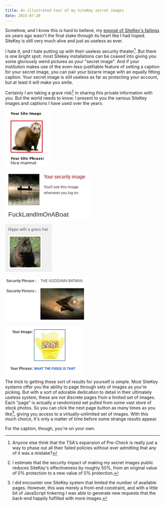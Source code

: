 ```yaml
---
title: An illustrated tour of my SiteKey secret images
date: 2015-07-20
---
```


Somehow, and I know this is hard to believe, my [exposé of SiteKey's failings]() six years ago wasn't the final stake through its heart like I had hoped.
SiteKey is still very much alive and just as useless as ever.

I hate it, and I hate putting up with their useless security theater[^1].
But there is one bright spot: most Sitekey installations can be coaxed into giving you some gloriously weird pictures as your "secret image".
And if your institution makes use of the even-less-justifiable feature of setting a caption for your secret image, you can pair your bizarre image with an equally fitting caption.
Your secret image is still useless as far as protecting your account, but at least it will make you smile.

Certainly I am taking a grave risk[^2] in sharing this private information with you.
But the world needs to know.
I present to you the various SiteKey images and captions I have used over the years:

![Jokes](/images/an-illustrated-tour-of-my-sitekey-secret-images/sitekey1.png)

![Pop culture references](/images/an-illustrated-tour-of-my-sitekey-secret-images/sitekey2.png)

![Sometimes it's nice to just be literal.](/images/an-illustrated-tour-of-my-sitekey-secret-images/sitekey3.png)

![How could you not pick this?](/images/an-illustrated-tour-of-my-sitekey-secret-images/sitekey4.png)

![I never found an answer to my question.[^3]](/images/an-illustrated-tour-of-my-sitekey-secret-images/sitekey5.png)

The trick to getting these sort of results for yourself is simple.
Most SiteKey systems offer you the ability to page through sets of images as you're picking.
But with a sort of adorable dedication to detail in their ultimately useless system, these are not discrete pages from a limited set of images.
Each "page" is actually a randomized set pulled from some vast store of stock photos.
So you can click the next page button as many times as you like[^4], giving you access to a virtually-unlimited set of images.
With this much choice, it's only a matter of time before some strange results appear.

For the caption, though, you're on your own.

[^1]: Anyone else think that the TSA's expansion of Pre-Check is really just a way to phase out all their failed policies without ever admitting that any of it was a mistake?

[^2]: I estimate that the security impact of making my secret images public reduces SiteKey's effectiveness by roughly 50%, from an original value of 0% protection to a new value of 0% protection.

[^3]: For some inexplicable reason, ING Direct implemented a very strict profanity filter on the secret caption.
      I could never figure that one out.
      It's a *secret* phrase, right?
      Are they worried about my past self offending my future self?

[^4]: I did encounter one SiteKey system that limited the number of available pages.
      However, this was merely a front-end constraint, and with a little bit of JavaScript tinkering I was able to generate new requests that the back-end happily fulfilled with more images.
